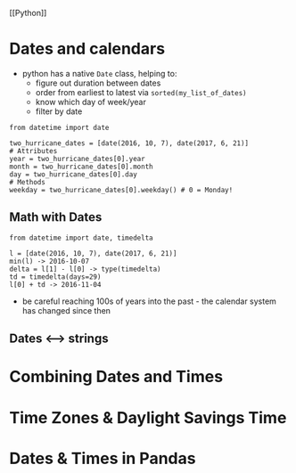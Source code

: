 [[Python]]

# Dates and calendars
- python has a native `Date` class, helping to:
  - figure out duration between dates
  - order from earliest to latest via `sorted(my_list_of_dates)`
  - know which day of week/year
  - filter by date
```
from datetime import date

two_hurricane_dates = [date(2016, 10, 7), date(2017, 6, 21)]
# Attributes
year = two_hurricane_dates[0].year
month = two_hurricane_dates[0].month
day = two_hurricane_dates[0].day
# Methods
weekday = two_hurricane_dates[0].weekday() # 0 = Monday!
```

## Math with Dates
```
from datetime import date, timedelta

l = [date(2016, 10, 7), date(2017, 6, 21)]
min(l) -> 2016-10-07
delta = l[1] - l[0] -> type(timedelta)
td = timedelta(days=29)
l[0] + td -> 2016-11-04
```
- be careful reaching 100s of years into the past - the calendar system has changed since then

## Dates <--> strings

# Combining Dates and Times
# Time Zones & Daylight Savings Time
# Dates & Times in Pandas